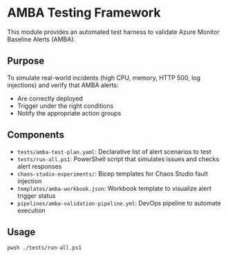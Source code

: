 # AMBA Testing Framework

This module provides an automated test harness to validate Azure Monitor Baseline Alerts (AMBA).

## Purpose

To simulate real-world incidents (high CPU, memory, HTTP 500, log injections) and verify that AMBA alerts:
- Are correctly deployed
- Trigger under the right conditions
- Notify the appropriate action groups

## Components

- `tests/amba-test-plan.yaml`: Declarative list of alert scenarios to test
- `tests/run-all.ps1`: PowerShell script that simulates issues and checks alert responses
- `chaos-studio-experiments/`: Bicep templates for Chaos Studio fault injection
- `templates/amba-workbook.json`: Workbook template to visualize alert trigger status
- `pipelines/amba-validation-pipeline.yml`: DevOps pipeline to automate execution

## Usage

```bash
pwsh ./tests/run-all.ps1
